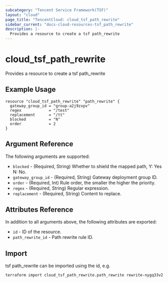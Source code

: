 ```yaml
---
subcategory: "Tencent Service Framework(TSF)"
layout: "cloud"
page_title: "TencentCloud: cloud_tsf_path_rewrite"
sidebar_current: "docs-cloud-resources-tsf_path_rewrite"
description: |-
  Provides a resource to create a tsf path_rewrite
---
```


# cloud_tsf_path_rewrite

Provides a resource to create a tsf path_rewrite

## Example Usage

```hcl
resource "cloud_tsf_path_rewrite" "path_rewrite" {
  gateway_group_id = "group-a2j9zxpv"
  regex            = "/test"
  replacement      = "/tt"
  blocked          = "N"
  order            = 2
}
```

## Argument Reference

The following arguments are supported:

* `blocked` - (Required, String) Whether to shield the mapped path, Y: Yes N: No.
* `gateway_group_id` - (Required, String) Gateway deployment group ID.
* `order` - (Required, Int) Rule order, the smaller the higher the priority.
* `regex` - (Required, String) Regular expression.
* `replacement` - (Required, String) Content to replace.

## Attributes Reference

In addition to all arguments above, the following attributes are exported:

* `id` - ID of the resource.
* `path_rewrite_id` - Path rewrite rule ID.


## Import

tsf path_rewrite can be imported using the id, e.g.

```
terraform import cloud_tsf_path_rewrite.path_rewrite rewrite-nygq33v2
```

